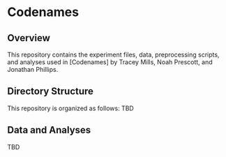 # Codenames

## Overview
This repository contains the experiment files, data, preprocessing scripts, and analyses used in [Codenames] by Tracey Mills, Noah Prescott, and Jonathan Phillips. 

## Directory Structure
This repository is organized as follows:
TBD

## Data and Analyses
TBD
